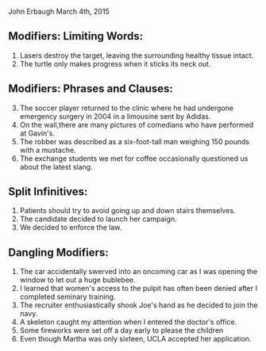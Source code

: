 John Erbaugh
March 4th, 2015
## Modifiers: Limiting Words:

1. Lasers destroy the target, leaving the surrounding healthy tissue intact.
2. The turtle only makes progress when it sticks its neck out.

## Modifiers: Phrases and Clauses:

3. The soccer player returned to the clinic where he had undergone emergency surgery in 2004 in a limousine sent by Adidas.
4. On the wall,there are many pictures of comedians who have performed at Gavin's.
5. The robber was described as a six-foot-tall man weighing 150 pounds with a mustache.
6. The exchange students we met for coffee occasionally questioned us about the latest slang.

## Split Infinitives:

1. Patients should try to avoid going up and down stairs themselves.
2. The candidate decided to launch her campaign.
3. We decided to enforce the law.

## Dangling Modifiers:

1. The car accidentally swerved into an oncoming car as I was opening the window to let out a huge bublebee.
2. I learned that women's access to the pulpit has often been denied after I completed seminary training.
3. The recruiter enthusiastically shook Joe's hand as he decided to join the navy.
4. A skeleton caught my attention when I entered the doctor's office. 
5. Some fireworks were set off a day early to please the children
6. Even though Martha was only sixteen, UCLA accepted her application.